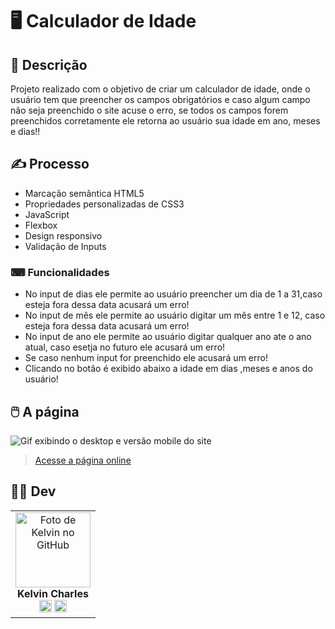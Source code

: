 # 🖥️ Calculador de Idade


## 📜 Descrição
Projeto realizado com o objetivo de criar um calculador de idade, onde o usuário tem que preencher os campos obrigatórios e caso algum campo não seja preenchido o site acuse o erro, se todos os campos forem preenchidos corretamente ele retorna ao usuário sua idade em ano, meses e dias!!



## ✍️ Processo
- Marcação semântica HTML5
- Propriedades personalizadas de CSS3
- JavaScript
- Flexbox  
- Design responsivo
- Validação de Inputs

### ⌨ Funcionalidades

- No input de dias ele permite ao usuário preencher um dia de 1 a 31,caso esteja fora dessa data acusará um erro!
- No input de mês ele permite ao usuário digitar um mês entre 1 e 12, caso esteja fora dessa data acusará um erro!
- No input de ano ele permite ao usuário digitar qualquer ano ate o ano atual, caso esetja no futuro ele acusará um erro!
- Se caso nenhum input for preenchido ele acusará um erro!
- Clicando no botão é exibido abaixo a idade em dias ,meses e anos do usuário!

    
## 🖱️ A página
<img src="src/gif/gif.gif" alt="Gif exibindo o desktop e versão mobile do site">    

> <a href="https://calculador-de-idade.vercel.app/" target= "_blank">Acesse a página online</a>  


## 👩‍💻 Dev
<table align="center">
    <tr>   
     <td align="center">
            <div>
                <img src="https://avatars.githubusercontent.com/u/110488969?v=4" width="120px;" alt="Foto de Kelvin no GitHub"/><br>
                <b> Kelvin Charles </b><br>
                <a href="https://www.linkedin.com/in/kelvin-charles/" alt="Linkedin"><img src="https://img.shields.io/badge/LinkedIn-0077B5?style=for-the-badge&logo=linkedin&logoColor=white" height="20"></a>
                <a href="https://github.com/kelvincharlesdev" alt="GitHub"><img src="https://img.shields.io/badge/GitHub-100000?style=for-the-badge&logo=github&logoColor=white" height="20"></a>
            </div>
        </td> 
    </tr>
</table>